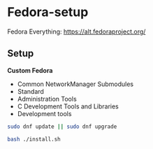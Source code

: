 # Fedora-setup
Fedora Everything: https://alt.fedoraproject.org/
## Setup
**Custom Fedora**
- Common NetworkManager Submodules
- Standard
- Administration Tools
- C Development Tools and Libraries
- Development tools

```bash
sudo dnf update || sudo dnf upgrade
```

```bash
bash ./install.sh
```
